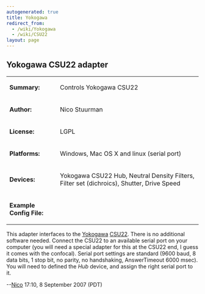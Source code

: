```yaml
---
autogenerated: true
title: Yokogawa
redirect_from:
  - /wiki/Yokogawa
  - /wiki/CSU22
layout: page
---
```


## Yokogawa CSU22 adapter

<table>
<tr>
<td markdown="1">

**Summary:**

</td>
<td markdown="1">

Controls Yokogawa CSU22

</td>
</tr>
<tr>
<td markdown="1">

**Author:**

</td>
<td markdown="1">

Nico Stuurman

</td>
</tr>
<tr>
<td markdown="1">

**License:**

</td>
<td markdown="1">

LGPL

</td>
</tr>
<tr>
<td markdown="1">

**Platforms:**

</td>
<td markdown="1">

Windows, Mac OS X and linux (serial port)

</td>
</tr>
<tr>
<td markdown="1">

**Devices:**

</td>
<td markdown="1">

Yokogawa CSU22 Hub, Neutral Density Filters, Filter set (dichroics),
Shutter, Drive Speed

</td>
</tr>
<tr>
<td markdown="1">

**Example Config File:**

</td>
<td markdown="1">
</td>
</tr>
</table>

This adapter interfaces to the [Yokogawa](http://www.yokogawa.co.jp)
[CSU22](http://www.yokogawa.co.jp/SCANNER/english/products/csu22e.html).
There is no additional software needed. Connect the CSU22 to an
available serial port on your computer (you will need a special adapter
for this at the CSU22 end, I guess it comes with the confocal). Serial
port settings are standard (9600 baud, 8 data bits, 1 stop bit, no
parity, no handshaking, AnswerTimeout 6000 msec). You will need to
defined the *Hub* device, and assign the right serial port to it.

--[Nico](/users/Nico) 17:10, 8 September 2007 (PDT)

